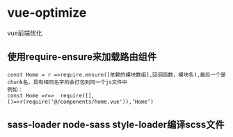 # vue-optimize
vue前端优化
## 使用require-ensure来加载路由组件
```
const Home = r =>require.ensure([依赖的模块数组],回调函数，模块名),最后一个是chunk名，具有相同名字的会打包到同一个js文件中
例如：
const Home =r=>  require([],()=>r(require('@/components/home.vue')),‘Home’)
```
## sass-loader node-sass style-loader编译scss文件

